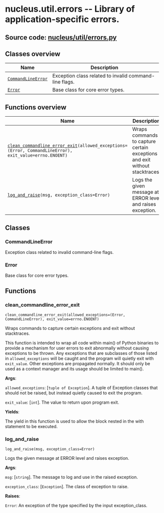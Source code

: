 # nucleus.util.errors -- Library of application-specific errors.
**Source code:** [nucleus/util/errors.py](https://github.com/google/nucleus/tree/master/nucleus/util/errors.py)
---


## Classes overview
Name | Description
-----|------------
[`CommandLineError`](#commandlineerror) | Exception class related to invalid command-line flags.
[`Error`](#error) | Base class for core error types.

## Functions overview
Name | Description
-----|------------
[`clean_commandline_error_exit`](#clean_commandline_error_exit)`(allowed_exceptions=(Error, CommandLineError), exit_value=errno.ENOENT)` | Wraps commands to capture certain exceptions and exit without stacktraces.
[`log_and_raise`](#log_and_raise)`(msg, exception_class=Error)` | Logs the given message at ERROR level and raises exception.

## Classes
### CommandLineError
Exception class related to invalid command-line flags.

### Error
Base class for core error types.

## Functions
### clean_commandline_error_exit
`clean_commandline_error_exit(allowed_exceptions=(Error, CommandLineError), exit_value=errno.ENOENT)`

Wraps commands to capture certain exceptions and exit without stacktraces.

This function is intended to wrap all code within main() of Python binaries
to provide a mechanism for user errors to exit abnormally without causing
exceptions to be thrown. Any exceptions that are subclasses of those listed
in `allowed_exceptions` will be caught and the program will quietly exit with
`exit_value`. Other exceptions are propagated normally. It should only be used
as a context manager and its usage should be limited to main().

**Args**:

`allowed_exceptions`: [`tuple of Exception`]. A tuple of Exception classes
      that should not be raised, but instead quietly caused to exit the
      program.

`exit_value`: [`int`]. The value to return upon program exit.


**Yields**:

  The yield in this function is used to allow the block nested in the with
  statement to be executed.

### log_and_raise
`log_and_raise(msg, exception_class=Error)`

Logs the given message at ERROR level and raises exception.

**Args**:

`msg`: [`string`]. The message to log and use in the raised exception.

`exception_class`: [`Exception`]. The class of exception to raise.


**Raises**:

`Error`: An exception of the type specified by the input exception_class.


